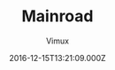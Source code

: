 ---
title: Mainroad
github: https://github.com/Vimux/Mainroad
demo: https://mainroad-demo.netlify.app/
author: Vimux
ssg:
  - Hugo
cms:
  - Markdown
date: 2016-12-15T13:21:09.000Z
description: >-
  Responsive, simple, clean and content-focused Hugo theme based on the MH
  Magazine lite WordPress theme
draft: false
publish_date: '2016-12-15T13:21:09Z'
update_date: '2022-08-30T14:50:10Z'
github_star: 694
github_fork: 393
---